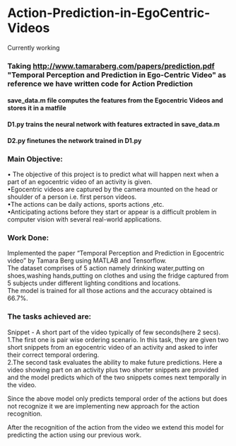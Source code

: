 # Action-Prediction-in-EgoCentric-Videos
Currently working
### Taking http://www.tamaraberg.com/papers/prediction.pdf "Temporal Perception and Prediction in Ego-Centric Video" as reference we have written code for Action Prediction 
#### save_data.m file computes the features from the Egocentric Videos and stores it in a matfile

#### D1.py trains the neural network with features extracted in save_data.m

#### D2.py finetunes the network trained in D1.py 


### Main Objective:
• The objective of this project is to predict what will happen next when a part of an  egocentric video of an activity is given.  
•Egocentric videos are captured by the camera mounted on the head or shoulder of a person i.e. first person videos.  
•The actions can be daily actions, sports actions ,etc.  
•Anticipating actions before they start or appear is a difficult problem in computer vision with several real-world applications.

### Work Done:
Implemented the paper “Temporal Perception and Prediction in Egocentric video” by Tamara Berg using MATLAB and Tensorflow.  
The dataset comprises of 5 action namely drinking water,putting on shoes,washing hands,putting on clothes and using the fridge captured from 5 subjects under different lighting conditions and locations.  
The model is trained for all those actions and the accuracy obtained is 66.7%.

### The tasks achieved are:
Snippet - A short part of the video typically of few seconds(here 2 secs).   
1.The first one is pair wise ordering scenario. In this task, they are given two short snippets from an egocentric video of an activity and asked to infer their correct temporal ordering.   
2.The second task evaluates the ability to make future predictions. Here a video showing part on an activity plus two
shorter snippets are provided and the model predicts which of the two snippets comes next temporally in the video.   

Since the above model only predicts temporal order of the actions but does not recognize it we are implementing new approach for the action recognition.

After the recognition of the action from the video we extend this model for predicting the action using our previous work.




